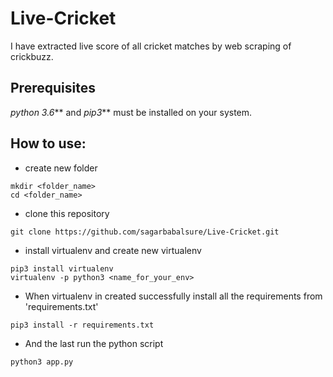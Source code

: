 # Live-Cricket
I have extracted live score of all cricket matches by web scraping of crickbuzz.

## Prerequisites
_python 3.6_** and _pip3_** must be installed on your system.

## How to use:

* create new folder
```
mkdir <folder_name>
cd <folder_name>
```
* clone this repository
```
git clone https://github.com/sagarbabalsure/Live-Cricket.git
```
* install virtualenv and create new virtualenv
```
pip3 install virtualenv
virtualenv -p python3 <name_for_your_env>
```
* When virtualenv in created successfully install all the requirements from 'requirements.txt'
```
pip3 install -r requirements.txt
```
* And the last run the python script
```
python3 app.py
```